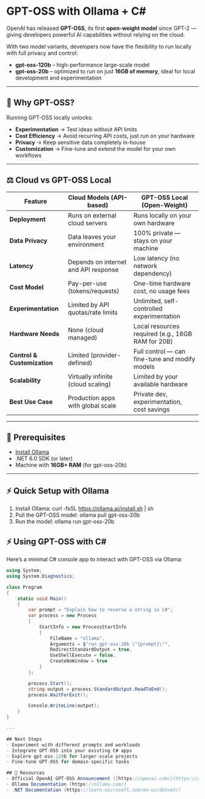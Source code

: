 # GPT-OSS with Ollama + C#

OpenAI has released **GPT-OSS**, its first **open-weight model** since GPT-2 — giving developers powerful AI capabilities without relying on the cloud.  

With two model variants, developers now have the flexibility to run locally with full privacy and control:  
- **gpt-oss-120b** – high-performance large-scale model  
- **gpt-oss-20b** – optimized to run on just **16GB of memory**, ideal for local development and experimentation  

---

## 🚀 Why GPT-OSS?

Running GPT-OSS locally unlocks:

- **Experimentation** → Test ideas without API limits  
- **Cost Efficiency** → Avoid recurring API costs, just run on your hardware  
- **Privacy** → Keep sensitive data completely in-house  
- **Customization** → Fine-tune and extend the model for your own workflows  

---

## ⚖️ Cloud vs GPT-OSS Local

| Feature                  | Cloud Models (API-based)                | GPT-OSS Local (Open-Weight)                   |
|---------------------------|------------------------------------------|-----------------------------------------------|
| **Deployment**           | Runs on external cloud servers          | Runs locally on your own hardware             |
| **Data Privacy**         | Data leaves your environment            | 100% private — stays on your machine          |
| **Latency**              | Depends on internet and API response    | Low latency (no network dependency)           |
| **Cost Model**           | Pay-per-use (tokens/requests)           | One-time hardware cost, no usage fees         |
| **Experimentation**      | Limited by API quotas/rate limits       | Unlimited, self-controlled experimentation    |
| **Hardware Needs**       | None (cloud managed)                    | Local resources required (e.g., 16GB RAM for 20B) |
| **Control & Customization** | Limited (provider-defined)            | Full control — can fine-tune and modify models|
| **Scalability**          | Virtually infinite (cloud scaling)      | Limited by your available hardware            |
| **Best Use Case**        | Production apps with global scale       | Private dev, experimentation, cost savings    |

---

## 🔧 Prerequisites

- [Install Ollama](https://ollama.ai)  
- .NET 6.0 SDK (or later)  
- Machine with **16GB+ RAM** (for gpt-oss-20b)  

---

## ⚡ Quick Setup with Ollama

1. Install Ollama:
   curl -fsSL https://ollama.ai/install.sh | sh
2. Pull the GPT-OSS model:
   ollama pull gpt-oss-20b
3. Run the model:
   ollama run gpt-oss-20b

## ⚡ Using GPT-OSS with C#
Here’s a minimal C# console app to interact with GPT-OSS via Ollama:

```csharp
using System;
using System.Diagnostics;

class Program
{
    static void Main()
    {
        var prompt = "Explain how to reverse a string in C#";
        var process = new Process
        {
            StartInfo = new ProcessStartInfo
            {
                FileName = "ollama",
                Arguments = $"run gpt-oss-20b \"{prompt}\"",
                RedirectStandardOutput = true,
                UseShellExecute = false,
                CreateNoWindow = true
            }
        };

        process.Start();
        string output = process.StandardOutput.ReadToEnd();
        process.WaitForExit();

        Console.WriteLine(output);
    }
}

---

## Next Steps
- Experiment with different prompts and workloads
- Integrate GPT-OSS into your existing C# apps
- Explore gpt-oss-120b for larger-scale projects
- Fine-tune GPT-OSS for domain-specific tasks

## 📌 Resources
- Official OpenAI GPT-OSS Announcement ([https://openai.com/](https://openai.com/index/introducing-gpt-oss/))
- Ollama Documentation (https://ollama.com/)
- .NET Documentation (https://learn.microsoft.com/en-us/dotnet/)
